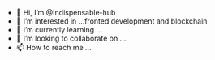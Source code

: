 - 👋 Hi, I’m @Indispensable-hub
- 👀 I’m interested in ...fronted development and blockchain 
- 🌱 I’m currently learning ...
- 💞️ I’m looking to collaborate on ...
- 📫 How to reach me ...

<!---
Indispensable-hub/Indispensable-hub is a ✨ special ✨ repository because its `README.md` (this file) appears on your GitHub profile.
You can click the Preview link to take a look at your changes.
--->

